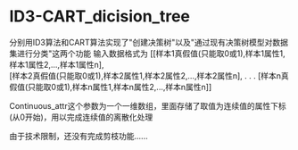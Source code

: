 # ID3-CART_dicision_tree
分别用ID3算法和CART算法实现了"创建决策树"以及"通过现有决策树模型对数据集进行分类"这两个功能
输入数据格式为
[[样本1真假值(只能取0或1),样本1属性1,样本1属性2,...,样本1属性n],<br>
 [样本2真假值(只能取0或1),样本2属性1,样本2属性2,...,样本2属性n],
 .
 .
 .
 [样本n真假值(只能取0或1),样本n属性1,样本n属性2,...,样本n属性n]]
 
 Continuous_attr这个参数为一个一维数组，里面存储了取值为连续值的属性下标(从0开始)，用以完成连续值的离散化处理
 
 由于技术限制，还没有完成剪枝功能......
